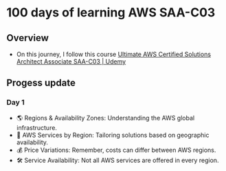 # 100 days of learning AWS SAA-C03
## Overview
- On this journey, I follow this course [Ultimate AWS Certified Solutions Architect Associate SAA-C03 | Udemy](https://www.udemy.com/course/aws-certified-solutions-architect-associate-saa-c03/)

## Progess update

### Day 1
- 🌎 Regions & Availability Zones: Understanding the AWS global infrastructure.
- 🔀 AWS Services by Region: Tailoring solutions based on geographic availability.
- 💰 Price Variations: Remember, costs can differ between AWS regions.
- 🛠️ Service Availability: Not all AWS services are offered in every region.
